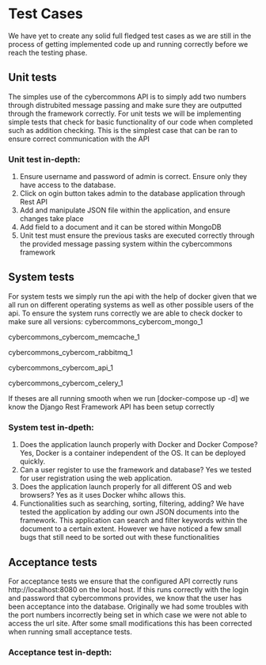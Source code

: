 # Test Cases
We have yet to create any solid full fledged test cases as we are still in the process of getting implemented code
up and running correctly before we reach the testing phase. 

## Unit tests
The simples use of the cybercommons API is to simply add two numbers through distrubited message passing and make sure they are
outputted through the framework correctly.
For unit tests we will be implementing simple tests that check for basic functionality of our code when completed such as addition checking. This is the simplest case that can be ran to ensure correct communication with the API

### Unit test in-depth:
1. Ensure username and password of admin is correct. Ensure only they have access to the database.
2. Click on ogin button takes admin to the database application through Rest API
3. Add and manipulate JSON file within the application, and ensure changes take place
4. Add field to a document and it can be stored within MongoDB 
5. Unit test must ensure the previous tasks are executed correctly through the provided message passing system within the cybercommons framework

## System tests
For system tests we simply run the api with the help of docker given that we all run on different operating systems as well as other possible users of the api. To ensure the system runs correctly we are able to check docker to make sure all versions:
cybercommons_cybercom_mongo_1  

cybercommons_cybercom_memcache_1 

cybercommons_cybercom_rabbitmq_1 

cybercommons_cybercom_api_1   

cybercommons_cybercom_celery_1

If theses are all running smooth when we run [docker-compose up -d] we know the Django Rest Framework API has been setup correctly

### System test in-dpeth:
1. Does the application launch properly with Docker and Docker Compose? Yes, Docker is a container independent of the OS. It can be deployed quickly.
2. Can a user register to use the framework and database? Yes we tested for user registration using the web application.
3. Does the application launch properly for all different OS and web browsers? Yes as it uses Docker whihc allows this.
4. Functionalities such as searching, sorting, filtering, adding? We have tested the application by adding our own JSON documents into the framework. This application can search and filter keywords within the document to a certain extent. However we have noticed a few small bugs that still need to be sorted out with these functionalities

## Acceptance tests
For acceptance tests we ensure that the configured API correctly runs http://localhost:8080 on the local host. If this runs correctly with the login and password that cybercommons provides, we know that the user has been acceptance into the database. Originally we had some troubles with the port numbers incorrectly being set in which case we were not able to access the url site. After some small modifications this has been corrected when running small acceptance tests.

### Acceptance test in-depth:


